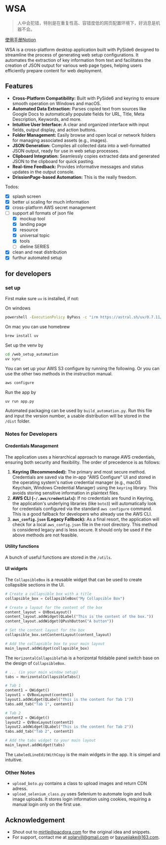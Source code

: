 # WSA

> 人中会犯错，特别是在重复性高、容错度低的网页配置环境下，好消息是机器不会。

[使用手册Notion](https://www.notion.so/pacdora/Web-Setup-Automation-229c0ce4640c80e69bd2fd3ffc42c3c9?v=1a6c0ce4640c80708250000cde9dce24&source=copy_link)

WSA is a cross-platform desktop application built with PySide6 designed to streamline the process of generating web setup configurations. It automates the extraction of key information from text and facilitates the creation of JSON output for various web page types, helping users efficiently prepare content for web deployment.

## Features

* **Cross-Platform Compatibility:** Built with PySide6 and keyring to ensure smooth operation on Windows and macOS.
* **Automated Data Extraction:** Parses copied text from sources like Google Docs to automatically populate fields for URL, Title, Meta Description, Keywords, and more.
* **Intuitive User Interface:** A clear and organized interface with input fields, output display, and action buttons.
* **Folder Management:** Easily browse and open local or network folders for managing associated assets (e.g., images).
* **JSON Generation:** Compiles all collected data into a well-formatted JSON output, ready for use in web setup processes.
* **Clipboard Integration:** Seamlessly copies extracted data and generated JSON to the clipboard for quick pasting.
* **Real-time Feedback:** Provides informative messages and status updates in the output console.
* **DrissionPage-based Automation:** This is the really freedom.

Todos:
- [x] splash screen
- [x] better ui scaling for much information
- [x] cross-platform AWS secret management
- [ ] support all formats of json file
  - [x] mockup tool
  - [x] landing page
  - [x] resource
  - [x] universal topic
  - [x] tools
  - [ ] dieline SERIES
- [x] clean and neat distribution
- [x] furthur automated setup

## for developers

### set up
First make sure `uv` is installed, if not:

On windows
```bash
powershell -ExecutionPolicy ByPass -c "irm https://astral.sh/uv/0.7.11/install.ps1 | iex"
```

On mac you can use homebrew
```bash
brew install uv
```

Set up the venv by
```bash
cd /web_setup_automation
uv sync
```

You can set up your AWS S3 configure by running the following. Or you can use the other two methods in the instruction manual.
```bash
aws configure
```

Run the app by
```bash
uv run app.py
```

Automated packaging can be used by `build_automation.py`. Run this file and input the version number, a usable distribution will be stored in the `/dist` folder.

### Notes for Developers

#### Credentials Management

The application uses a hierarchical approach to manage AWS credentials, ensuring both security and flexibility. The order of precedence is as follows:

1.  **Keyring (Recommended):** The primary and most secure method. Credentials are saved via the in-app "AWS Configure" UI and stored in the operating system's native credential manager (e.g., macOS Keychain, Windows Credential Manager) using the `keyring` library. This avoids storing sensitive information in plaintext files.
2.  **AWS CLI (`~/.aws/credentials`):** If no credentials are found in Keyring, the application's underlying libraries (like `boto3`) will automatically look for credentials configured via the standard `aws configure` command. This is a good fallback for developers who already use the AWS CLI.
3.  **`aws_config.json` (Legacy Fallback):** As a final resort, the application will check for a local `aws_config.json` file in the root directory. This method is considered legacy and is less secure. It should only be used if the above methods are not feasible.

#### Utility functions

A bunch of useful functions are stored in the `/utils`.

#### UI widgets

The `CollapsibleBox` is a reusable widget that can be used to create collapsible sections in the UI.

```python
# Create a collapsible box with a title
collapsible_box = CollapsibleBox("My Collapsible Box")

# Create a layout for the content of the box
content_layout = QVBoxLayout()
content_layout.addWidget(QLabel("This is the content of the box."))
content_layout.addWidget(QPushButton("A button"))

# Set the content layout for the box
collapsible_box.setContentLayout(content_layout)

# Add the collapsible box to your main layout
main_layout.addWidget(collapsible_box)
```

The `HorizontalCollapsibleTab` is a horizontal foldable panel switch base on the design of `CollapsibleBox`.

```python
# ... (in your main window setup)
tabs = HorizontalCollapsibleTabs()

# Tab 1
content1 = QWidget()
layout1 = QVBoxLayout(content1)
layout1.addWidget(QLabel("This is the content for Tab 1"))
tabs.add_tab("Tab 1", content1)

# Tab 2
content2 = QWidget()
layout2 = QVBoxLayout(content2)
layout2.addWidget(QLabel("This is the content for Tab 2"))
tabs.add_tab("Tab 2", content2)

# Add the tabs widget to your main layout
main_layout.addWidget(tabs)
```

The `LabeledLineEditWithCopy` is the main widgets in the app. It is simpel and intuitive. 

### Other Notes

- `upload_boto.py` contains a class to upload images and return CDN adress.
- `upload_selenium_class.py` uses Selenium to automate login and bulk image uploads. It stores login information using cookies, requiring a manual login only on the first use.

## Acknowledgement

- Shout out to mirtle@pacdora.com for the original idea and snippets.
- For support, contact me at xolarvill@gmail.com or bayuejiake@163.com.